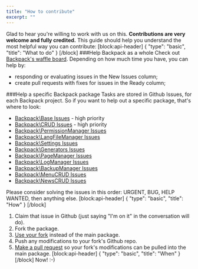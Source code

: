 ```yaml
---
title: "How to contribute"
excerpt: ""
---
```

Glad to hear you're willing to work with us on this. **Contributions are very welcome and fully credited.** This guide should help you understand the most helpful way you can contribute:
[block:api-header]
{
  "type": "basic",
  "title": "What to do"
}
[/block]
 ###Help Backpack as a whole
Check out [Backpack's waffle board](https://waffle.io/Laravel-Backpack/crud). Depending on how much time you have, you can help by:
- responding or evaluating issues in the New Issues column;
- create pull requests with fixes for issues in the Ready column;

###Help a specific Backpack package
Tasks are stored in Github Issues, for each Backpack project. So if you want to help out a specific package, that's where to look:
- [Backpack\Base Issues](https://github.com/Laravel-Backpack/base/issues) - high priority
- [Backpack\CRUD Issues](https://github.com/Laravel-Backpack/crud/issues) - high priority
- [Backpack\PermissionManager Issues](https://github.com/Laravel-Backpack/permissionmanager/issues)
- [Backpack\LangFileManager Issues](https://github.com/Laravel-Backpack/langfilemanager/issues)
- [Backpack\Settings Issues](https://github.com/Laravel-Backpack/settings/issues)
- [Backpack\Generators Issues](https://github.com/Laravel-Backpack/generators/issues)
- [Backpack\PageManager Issues](https://github.com/Laravel-Backpack/pagemanager/issues)
- [Backpack\LogManager Issues](https://github.com/Laravel-Backpack/logmanager/issues)
- [Backpack\BackupManager Issues](https://github.com/Laravel-Backpack/backupmanager/issues)
- [Backpack\MenuCRUD Issues](https://github.com/Laravel-Backpack/MenuCRUD/issues)
- [Backpack\NewsCRUD Issues](https://github.com/Laravel-Backpack/NewsCRUD/issues)

Please consider solving the issues in this order: URGENT, BUG, HELP WANTED, then anything else.
[block:api-header]
{
  "type": "basic",
  "title": "How"
}
[/block]
1. Claim that issue in Github (just saying "I'm on it" in the conversation will do).
2. Fork the package.
3. [Use your fork](https://snippets.khromov.se/composer-use-your-own-fork-for-a-package/) instead of the main package.
4. Push any modifications to your fork's Github repo.
5. [Make a pull request](https://help.github.com/articles/using-pull-requests/) so your fork's modifications can be pulled into the main package.
[block:api-header]
{
  "type": "basic",
  "title": "When"
}
[/block]
Now! :-)